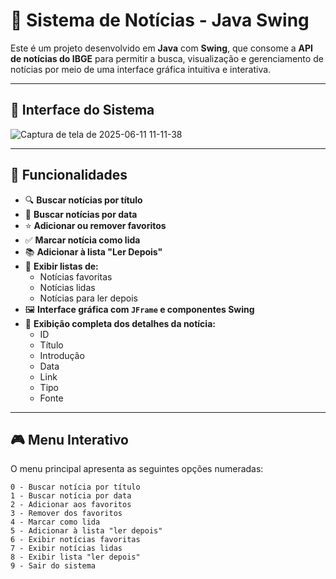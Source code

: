 # 📰 Sistema de Notícias - Java Swing

Este é um projeto desenvolvido em **Java** com **Swing**, que consome a **API de notícias do IBGE** para permitir a busca, visualização e gerenciamento de notícias por meio de uma interface gráfica intuitiva e interativa.

---

## 📸 Interface do Sistema

![Captura de tela de 2025-06-11 11-11-38](https://github.com/user-attachments/assets/1d8c5faf-a751-43a6-bb58-f8151edc567c)

---

## 🚀 Funcionalidades

- 🔍 **Buscar notícias por título**
- 📅 **Buscar notícias por data**
- ⭐ **Adicionar ou remover favoritos**
- ✅ **Marcar notícia como lida**
- 📚 **Adicionar à lista "Ler Depois"**
- 📂 **Exibir listas de:**
  - Notícias favoritas
  - Notícias lidas
  - Notícias para ler depois
- 🖼️ **Interface gráfica com `JFrame` e componentes Swing**
- 🧾 **Exibição completa dos detalhes da notícia:**
  - ID  
  - Título  
  - Introdução  
  - Data  
  - Link  
  - Tipo  
  - Fonte  

---

## 🎮 Menu Interativo

O menu principal apresenta as seguintes opções numeradas:

```text
0 - Buscar notícia por título  
1 - Buscar notícia por data  
2 - Adicionar aos favoritos  
3 - Remover dos favoritos  
4 - Marcar como lida  
5 - Adicionar à lista "ler depois"  
6 - Exibir notícias favoritas  
7 - Exibir notícias lidas  
8 - Exibir lista "ler depois"  
9 - Sair do sistema  

